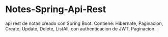 # Notes-Spring-Api-Rest
api rest de notas creado con Spring Boot.
Contiene: Hibernate, Paginacion, Create, Update, Delete, ListAll, con authenticacion de JWT, Paginacion.
